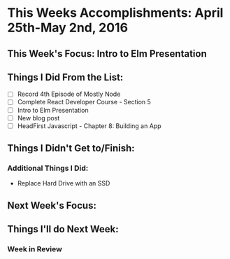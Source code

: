 # This Weeks Accomplishments: April 25th-May 2nd, 2016

## This Week's Focus: Intro to Elm Presentation

## Things I Did From the List:
- [ ] Record 4th Episode of Mostly Node
- [ ] Complete React Developer Course - Section 5
- [ ] Intro to Elm Presentation
- [ ] New blog post
- [ ] HeadFirst Javascript - Chapter 8: Building an App

## Things I Didn't Get to/Finish:

### Additional Things I Did:
- Replace Hard Drive with an SSD

## Next Week's Focus:

## Things I'll do Next Week:

### Week in Review
